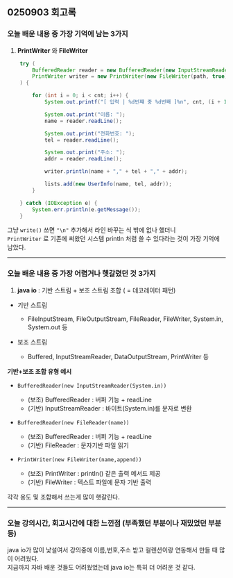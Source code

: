 ## 0250903 회고록


### 오늘 배운 내용 중 가장 기억에 남는 3가지

1. **PrintWriter** 와 **FileWriter**

```java
    try (
        BufferedReader reader = new BufferedReader(new InputStreamReader(System.in));
        PrintWriter writer = new PrintWriter(new FileWriter(path, true));
    ) {

        for (int i = 0; i < cnt; i++) {
            System.out.printf("[ 입력 | %d번쨰 중 %d번째 ]%n", cnt, (i + 1));

            System.out.print("이름: ");
            name = reader.readLine();

            System.out.print("전화번호: ");
            tel = reader.readLine();

            System.out.print("주소: ");
            addr = reader.readLine();

            writer.println(name + "," + tel + "," + addr);

            lists.add(new UserInfo(name, tel, addr));
        }

    } catch (IOException e) {
        System.err.println(e.getMessage());
    }
```

그냥 `write()` 쓰면 `"\n"` 추가해서 라인 바꾸는 식 밖에 없나 했더니 <br>
`PrintWriter` 로 기존에 써왔던 시스템 println 처럼 쓸 수 있다라는 것이 가장 기억에 남았다.


---

### 오늘 배운 내용 중 가장 어렵거나 헷갈렸던 것 3가지

1. **java io** : 기반 스트림 + 보조 스트림 조합 ( = 데코레이터 패턴)

* 기반 스트림
    - FileInputStream, FileOutputStream, FileReader, FileWriter, System.in, System.out 등

* 보조 스트림
    - Buffered, InputStreamReader, DataOutputStream, PrintWriter 등


**기반+보조 조합 유형 예시**

* `BufferedReader(new InputStreamReader(System.in))`
    - (보조) BufferedReader : 버퍼 기능 + readLine
    - (기반) InputStreamReader : 바이트(System.in)를 문자로 변환

* `BufferedReader(new FileReader(name))`
    - (보조) BufferedReader : 버퍼 기능 + readLine
    - (기반) FileReader : 문자기반 파일 읽기


* `PrintWriter(new FileWriter(name,append))`
    - (보조) PrintWriter : println() 같은 출력 메서드 제공
    - (기반) FileWriter : 텍스트 파일에 문자 기반 출력
    

각각 용도 및 조합해서 쓰는게 많이 햇갈린다.


---
   
### 오늘 강의시간, 회고시간에 대한 느낀점 (부족했던 부분이나 재밌었던 부분 등)

java io가 많이 낯설여서 강의중에 이름,번호,주소 받고 컬렌션이랑 연동해서 만들 때 많이 어려웠다. <br>
지금까지 자바 배운 것들도 어려웠었는데 java io는 특히 더 어려운 것 같다.